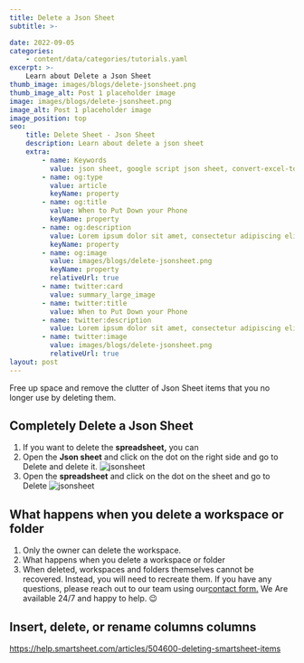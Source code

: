 ```yaml
---
title: Delete a Json Sheet
subtitle: >-

date: 2022-09-05
categories:
    - content/data/categories/tutorials.yaml
excerpt: >-
    Learn about Delete a Json Sheet
thumb_image: images/blogs/delete-jsonsheet.png
thumb_image_alt: Post 1 placeholder image
image: images/blogs/delete-jsonsheet.png
image_alt: Post 1 placeholder image
image_position: top
seo:
    title: Delete Sheet - Json Sheet
    description: Learn about delete a json sheet
    extra:
        - name: Keywords
          value: json sheet, google script json sheet, convert-excel-to-json sheet, json sheet js, google sheet to json, sheets json api, google sheet json api, json sheet builder,  json to sheet custom header, google sheet to json, json to google sheets
        - name: og:type
          value: article
          keyName: property
        - name: og:title
          value: When to Put Down your Phone
          keyName: property
        - name: og:description
          value: Lorem ipsum dolor sit amet, consectetur adipiscing elit
          keyName: property
        - name: og:image
          value: images/blogs/delete-jsonsheet.png
          keyName: property
          relativeUrl: true
        - name: twitter:card
          value: summary_large_image
        - name: twitter:title
          value: When to Put Down your Phone
        - name: twitter:description
          value: Lorem ipsum dolor sit amet, consectetur adipiscing elit
        - name: twitter:image
          value: images/blogs/delete-jsonsheet.png
          relativeUrl: true
layout: post
---
```


Free up space and remove the clutter of Json Sheet items that you no longer use by deleting them.

## Completely Delete a Json Sheet 

1. If you want to delete the <b>spreadsheet,</b> you can
2.  Open the <b>Json sheet</b> and click on the dot on the right side and go to Delete and delete it.
![jsonsheet](/images/blogs/delete-jsonsheet-1.PNG)
3. Open the <b>spreadsheet</b> and click on the dot on the sheet and go to Delete
![jsonsheet](/images/blogs/delete-jsonsheet-2.PNG)

## What happens when you delete a workspace or folder

1. Only the owner can delete the workspace. 
2. What happens when you delete a workspace or folder
3. When deleted, workspaces and folders themselves cannot be recovered. Instead, you will need to recreate them. 
If you have any questions, please reach out to our team using our<a href="https://jsonsheet.com/contact-us">contact form.</a> We Are available 24/7 and happy to help. 😉

## Insert, delete, or rename columns columns

<a href="https://help.smartsheet.com/articles/504600-deleting-smartsheet-items">https://help.smartsheet.com/articles/504600-deleting-smartsheet-items</a>